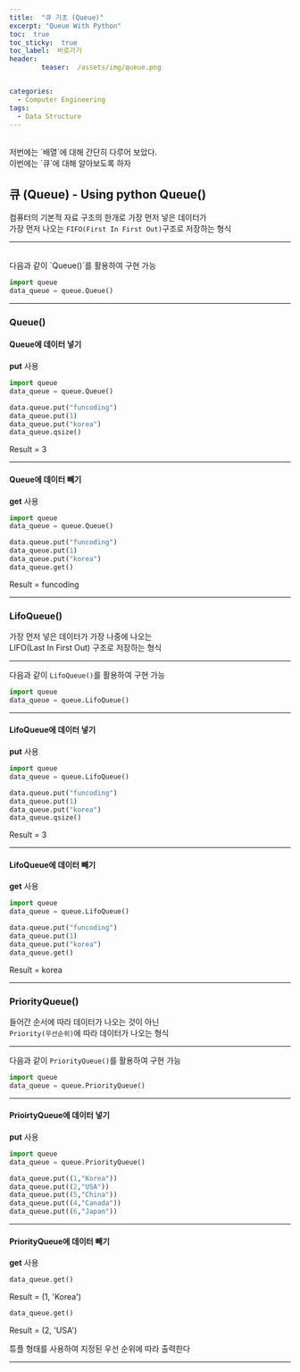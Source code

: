 ```yaml
---
title:  "큐 기초 (Queue)"  
excerpt: "Queue With Python"
toc:  true
toc_sticky:  true
toc_label:  바로가기
header:
        teaser:  /assets/img/queue.png


categories:
  - Computer Engineering
tags:
  - Data Structure
---
```

<br/>
저번에는 `배열`에 대해 간단히 다루어 보았다.<br/>
이번에는 `큐`에 대해 알아보도록 하자 <br/>

## 큐 (Queue) - Using python Queue()
컴퓨터의 기본적 자료 구조의 한개로 가장 먼저 넣은 데이터가<br/> 가장 먼저 나오는 `FIFO(First In First Out)`구조로 저장하는 형식

---
<br/>
다음과 같이 `Queue()`를 활용하여 구현 가능

```python
import queue
data_queue = queue.Queue()
```
---
### Queue()  
#### Queue에 데이터 넣기
**put** 사용
```python
import queue
data_queue = queue.Queue()

data.queue.put("funcoding")
data_queue.put(1)
data_queue.put("korea")
data_queue.qsize()
```
Result = 3

---
#### Queue에 데이터 빼기
**get** 사용

```python
import queue
data_queue = queue.Queue()

data.queue.put("funcoding")
data_queue.put(1)
data_queue.put("korea")
data_queue.get()
```

Result = funcoding


---

### LifoQueue()
가장 먼저 넣은 데이터가 가장 나중에 나오는 <br/>
LIFO(Last In First Out) 구조로 저장하는 형식

---

다음과 같이 `LifoQueue()`를 활용하여 구현 가능
```python
import queue
data_queue = queue.LifoQueue()
```
---

#### LifoQueue에 데이터 넣기
**put** 사용
```python
import queue
data_queue = queue.LifoQueue()

data.queue.put("funcoding")
data_queue.put(1)
data_queue.put("korea")
data_queue.qsize()
```
Result = 3

---
#### LifoQueue에 데이터 빼기
**get** 사용

```python
import queue
data_queue = queue.LifoQueue()

data.queue.put("funcoding")
data_queue.put(1)
data_queue.put("korea")
data_queue.get()
```

Result = korea


---
### PriorityQueue()
들어간 순서에 따라 데이터가 나오는 것이 아닌 <br/>
`Priority(우선순위)`에 따라 데이터가 나오는 형식

---

다음과 같이 `PriorityQueue()`를 활용하여 구현 가능
```python
import queue
data_queue = queue.PriorityQueue()
```
---

#### PrioirtyQueue에 데이터 넣기
 
**put** 사용
```python
import queue
data_queue = queue.PriorityQueue()

data_queue.put((1,"Korea"))
data_queue.put((2,"USA"))
data_queue.put((5,"China"))
data_queue.put((4,"Canada"))
data_queue.put((6,"Japan"))
```

---
#### PriorityQueue에 데이터 빼기
**get** 사용

```python
data_queue.get()
```
Result = (1, 'Korea')

```python
data_queue.get()
```

Result = (2, 'USA')

튜플 형태를 사용하여 지정된 우선 순위에 따라 출력한다

---


